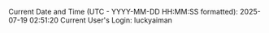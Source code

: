 Current Date and Time (UTC - YYYY-MM-DD HH:MM:SS formatted): 2025-07-19 02:51:20
Current User's Login: luckyaiman
